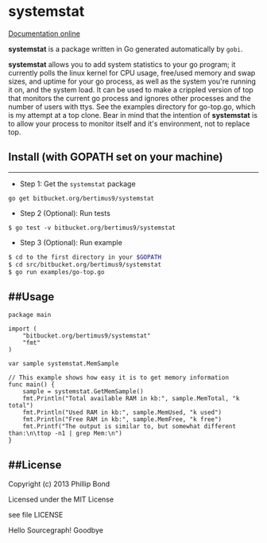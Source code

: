 # systemstat

[Documentation online](http://godoc.org/bitbucket.org/bertimus9/systemstat)

**systemstat** is a package written in Go generated automatically by `gobi`.

**systemstat** allows you to add system statistics to your go program; it
currently polls the linux kernel for CPU usage, free/used memory and swap
sizes, and uptime for your go process, as well as the system you're running it
on, and the system load. It can be used to make a crippled version of top that
monitors the current go process and ignores other processes and the number of
users with ttys. See the examples directory for go-top.go, which is my attempt
at a top clone. Bear in mind that the intention of **systemstat** is to allow
your process to monitor itself and it's environment, not to replace top.

## Install (with GOPATH set on your machine)
----------

* Step 1: Get the `systemstat` package

```
go get bitbucket.org/bertimus9/systemstat
```

* Step 2 (Optional): Run tests

```
$ go test -v bitbucket.org/bertimus9/systemstat
```

* Step 3 (Optional): Run example

```bash
$ cd to the first directory in your $GOPATH
$ cd src/bitbucket.org/bertimus9/systemstat
$ go run examples/go-top.go
```

##Usage
----------
```
package main

import (
	"bitbucket.org/bertimus9/systemstat"
	"fmt"
)

var sample systemstat.MemSample

// This example shows how easy it is to get memory information
func main() {
	sample = systemstat.GetMemSample()
	fmt.Println("Total available RAM in kb:", sample.MemTotal, "k total")
	fmt.Println("Used RAM in kb:", sample.MemUsed, "k used")
	fmt.Println("Free RAM in kb:", sample.MemFree, "k free")
	fmt.Printf("The output is similar to, but somewhat different than:\n\ttop -n1 | grep Mem:\n")
}
```

##License
----------

Copyright (c) 2013 Phillip Bond

Licensed under the MIT License

see file LICENSE

Hello Sourcegraph!
Goodbye
